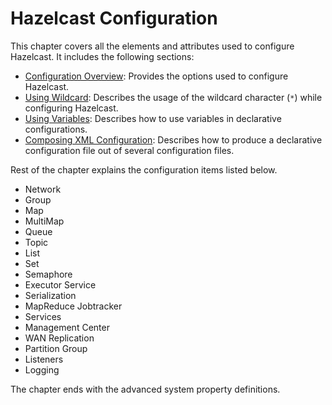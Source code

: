 

# Hazelcast Configuration

This chapter covers all the elements and attributes used to configure Hazelcast. It includes the following sections:

- [Configuration Overview](#configuration-overview): Provides the options used to configure Hazelcast.
- [Using Wildcard](#using-wildcard): Describes the usage of the wildcard character (`*`) while configuring Hazelcast.
- [Using Variables](#using-variables): Describes how to use variables in declarative configurations.
- [Composing XML Configuration](#composing-xml-configuration): Describes how to produce a declarative configuration file out of several configuration files.


Rest of the chapter explains the configuration items listed below.

- Network 
- Group
- Map
- MultiMap
- Queue
- Topic
- List
- Set
- Semaphore
- Executor Service
- Serialization
- MapReduce Jobtracker
- Services
- Management Center
- WAN Replication
- Partition Group
- Listeners
- Logging


The chapter ends with the advanced system property definitions.




